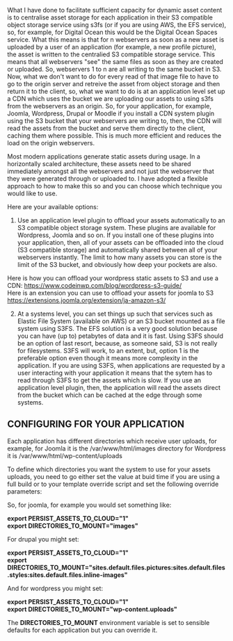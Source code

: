 What I have done to facilitate sufficient capacity for dynamic asset content is to centralise asset storage for each application in their S3 compatible object storage service using s3fs (or if you are using AWS, the EFS service), so, for example, for Digital Ocean this would be the Digital Ocean Spaces service. What this means is that for n webservers as soon as a new asset is uploaded by a user of an application (for example, a new profile picture), the asset is written to the centralied S3 compatible storage service. This means that all webservers "see" the same files as soon as they are created or uploaded. So, webservers 1 to n are all writing to the same bucket in S3. Now, what we don't want to do for every read of that image file to have to go to the origin server and retreive the asset from object storage and then return it to the client, so, what we want to do is at an application level set up a CDN which uses the bucket we are uploading our assets to using s3fs from the webservers as an origin. So, for your application, for example, Joomla, Wordpress, Drupal or Moodle if you install a CDN system plugin using the S3 bucket that your webservers are writing to, then, the CDN will read the assets from the bucket and serve them directly to the client, caching them where possible. This is much more efficient and reduces the load on the origin webservers.

Most modern applications generate static assets during usage. In a horizontally scaled architecture, these assets need to be shared immediately amongst all the webservers and not just the webserver that they were generated through or uploaded to. I have adopted a flexible approach to how to make this so and you can choose which technique you would like to use.

Here are your available options:  

1. Use an application level plugin to offload your assets automatically to an S3 compatible object storage system. These plugins are available for Wordpress, Joomla and so on. If you install one of these plugins into your application, then, all of your assets can be offloaded into the cloud (S3 compatible storage) and automatically shared between all of your webservers instantly. The limit to how many assets you can store is the limit of the S3 bucket, and obviously how deep your pockets are also.   

Here is how you can offload your wordpress static assets to S3 and use a CDN:  https://www.codeinwp.com/blog/wordpress-s3-guide/  
Here is an extension you can use to offload your assets for joomla to S3 https://extensions.joomla.org/extension/ja-amazon-s3/  

2. At a systems level, you can set things up such that services such as Elastic File System (available on AWS) or an S3 bucket mounted as a file system using S3FS. The EFS solution is a very good solution because you can have (up to) petabytes of data and it is fast. Using S3FS should be an option of last resort, because, as someone said, S3 is not really for filesystems. S3FS will work, to an extent, but, option 1 is the preferable option even though it means more complexity in the application. If you are using S3FS, when applications are requested by a user interacting with your application it means that the sytem has to read through S3FS to get the assets which is slow. If you use an application level plugin, then, the application will read the assets direct from the bucket which can be cached at the edge through some systems.  

**CONFIGURING FOR YOUR APPLICATION** 
------------------------

Each application has different directories which receive user uploads, for example, for Joomla it is the /var/www/html/images directory for Wordpress it is /var/www/html/wp-content/uploads  

To define which directories you want the system to use for your assets uploads, you need to go either set the value at buid time if you are using a full build or to your template override script and set the following override parameters:  

So, for joomla, for example you would set something like:  

**export PERSIST_ASSETS_TO_CLOUD="1"  
export DIRECTORIES_TO_MOUNT="images"**  

For drupal you might set:

**export PERSIST_ASSETS_TO_CLOUD="1"  
export DIRECTORIES_TO_MOUNT="sites.default.files.pictures:sites.default.files.styles:sites.default.files.inline-images"**  

And for wordpress you might set:

**export PERSIST_ASSETS_TO_CLOUD="1"  
export DIRECTORIES_TO_MOUNT="wp-content.uploads"**  

The **DIRECTORIES_TO_MOUNT** environment variable is set to sensible defaults for each application but you can override it.
